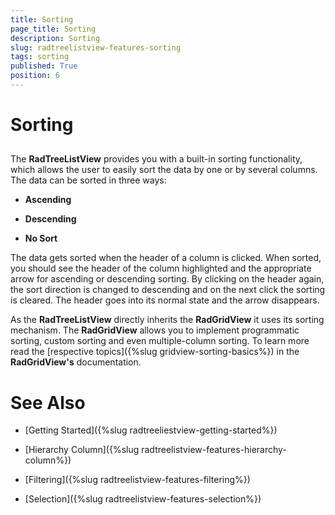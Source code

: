 ```yaml
---
title: Sorting
page_title: Sorting
description: Sorting
slug: radtreelistview-features-sorting
tags: sorting
published: True
position: 6
---
```


# Sorting



## 

The __RadTreeListView__ provides you with a built-in sorting functionality, which allows the user to easily sort the data by one or by several columns. The data can be sorted in three ways:

* __Ascending__

* __Descending__

* __No Sort__

The data gets sorted when the header of a column is clicked. When sorted, you should see the header of the column highlighted and the appropriate arrow for ascending or descending sorting. By clicking on the header again, the sort direction is changed to descending and on the next click the sorting is cleared. The header goes into its normal state and the arrow disappears.

As the __RadTreeListView__ directly inherits the __RadGridView__ it uses its sorting mechanism. The __RadGridView__ allows you to implement programmatic sorting, custom sorting and even multiple-column sorting. To learn more read the [respective topics]({%slug gridview-sorting-basics%}) in the __RadGridView's__ documentation.

# See Also

 * [Getting Started]({%slug radtreeliestview-getting-started%})

 * [Hierarchy Column]({%slug radtreelistview-features-hierarchy-column%})

 * [Filtering]({%slug radtreelistview-features-filtering%})

 * [Selection]({%slug radtreelistview-features-selection%})

